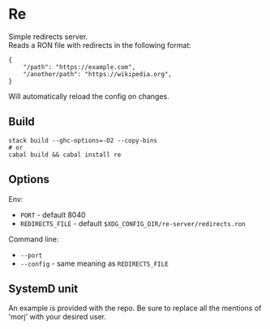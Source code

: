 # Re

Simple redirects server.  
Reads a RON file with redirects in the following format:

    {
        "/path": "https://example.com",
        "/another/path": "https://wikipedia.org",
    }

Will automatically reload the config on changes.

## Build

    stack build --ghc-options=-O2 --copy-bins
    # or
    cabal build && cabal install re

## Options

Env:
- `PORT` - default 8040
- `REDIRECTS_FILE` - default `$XDG_CONFIG_DIR/re-server/redirects.ron`

Command line:
- `--port`
- `--config` - same meaning as `REDIRECTS_FILE`

## SystemD unit

An example is provided with the repo. Be sure to replace all the mentions of
'morj' with your desired user.
